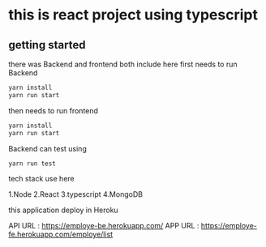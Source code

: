 # this is react project using typescript

## getting started
 there was Backend and frontend both include here
 first needs to run Backend
 ```bash
 yarn install
 yarn run start
 ```

 then needs to run frontend
 ```bash
yarn install
yarn run start
```
Backend can test using
```bash
yarn run test
```
tech stack use here

1.Node
2.React
3.typescript
4.MongoDB

this application deploy in Heroku

API URL : https://employe-be.herokuapp.com/
APP URL : https://employe-fe.herokuapp.com/employe/list



